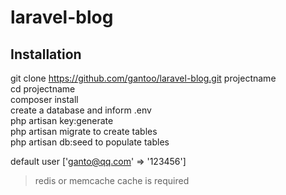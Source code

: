 # laravel-blog

## Installation

git clone https://github.com/gantoo/laravel-blog.git projectname  
cd projectname  
composer install  
create a database and inform .env  
php artisan key:generate  
php artisan migrate to create tables  
php artisan db:seed to populate tables  

default user ['ganto@qq.com' => '123456']  

>redis or memcache cache is required